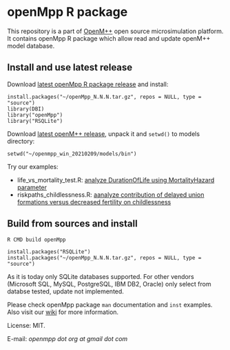 # openMpp R package

This repository is a part of [OpenM++](http://www.openmpp.org/) open source microsimulation platform.
It contains openMpp R package which allow read and update openM++ model database.

## Install and use latest release

Download [latest openMpp R package release](https://github.com/openmpp/r/releases/latest) and install:
```
install.packages("~/openMpp_N.N.N.tar.gz", repos = NULL, type = "source")
library(DBI)
library("openMpp")
library("RSQLite")
```

Download [latest openM++ release](https://github.com/openmpp/main/releases/latest), unpack it and `setwd()` to models directory:
```
setwd("~/openmpp_win_20210209/models/bin")
```

Try our examples:

- life_vs_mortality_test.R: [analyze DurationOfLife using MortalityHazard parameter](https://ompp.sourceforge.io/wiki/index.php/Run_Model_from_R)
- riskpaths_childlessness.R: [aanalyze contribution of delayed union formations versus decreased fertility on childlessness](https://ompp.sourceforge.io/wiki/index.php/Run_RiskPaths_Model_from_R)

## Build from sources and install

```
R CMD build openMpp

install.packages("RSQLite")
install.packages("~/openMpp_N.N.N.tar.gz", repos = NULL, type = "source")
```

As it is today only SQLite databases supported. 
For other vendors (Microsoft SQL, MySQL, PostgreSQL, IBM DB2, Oracle) only select from databse tested, update not implemented.

Please check openMpp package `man` documentation and `inst` examples.
Also visit our [wiki](https://ompp.sourceforge.io/wiki/) for more information.

License: MIT.

E-mail: _openmpp dot org at gmail dot com_
